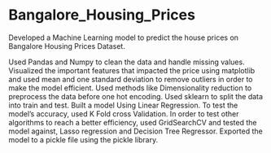 # Bangalore_Housing_Prices
Developed a Machine Learning model to predict the house prices on Bangalore Housing Prices Dataset. 

Used Pandas and Numpy to clean the data and handle missing values.
Visualized the important features that impacted the price using matplotlib and used mean and one standard deviation to remove outliers in order to make the model efficient.
Used methods like Dimensionality reduction to preprocess the data before one hot encoding.
Used sklearn to split the data into train and test. Built a model Using Linear Regression.
To test the model’s accuracy, used K Fold cross Validation.
In order to test other algorithms to reach a better efficiency, used GridSearchCV and tested the model against, Lasso regression and Decision Tree Regressor.
Exported the model to a pickle file using the pickle library. 
